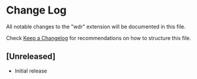 # Change Log
All notable changes to the "wdr" extension will be documented in this file.

Check [Keep a Changelog](http://keepachangelog.com/) for recommendations on how to structure this file.

## [Unreleased]
- Initial release